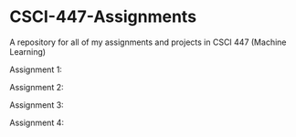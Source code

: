 # CSCI-447-Assignments
A repository for all of my assignments and projects in CSCI 447 (Machine Learning)

Assignment 1:

Assignment 2:

Assignment 3:

Assignment 4:

